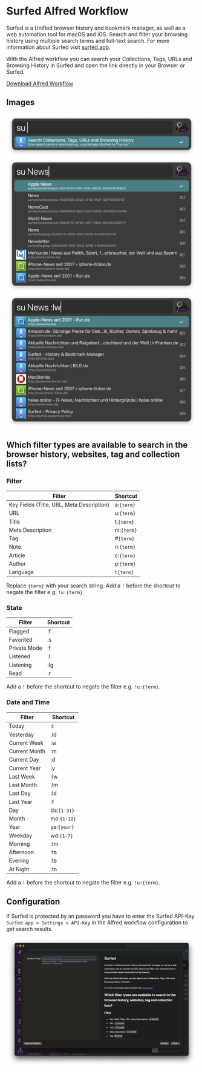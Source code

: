 # Surfed Alfred Workflow

Surfed is a Unified browser history and bookmark manager, as well as a web automation tool for macOS and iOS. Search and filter your browsing history using multiple search terms and full-text search.
For more information about Surfed visit [surfed.app](https://surfed.app).

With the Alfred workflow you can search your Collections, Tags, URLs and Browsing History in Surfed and open the link directly in your Browser or Surfed.

[Download Alfred Workflow](https://github.com/hosy/alfred-surfed/releases)

## Images

![Keyword](screenshots/keyword.png)
![Keyword](screenshots/search_1.png)
![Keyword](screenshots/search_2.png)

## Which filter types are available to search in the browser history, websites, tag and collection lists?

### Filter

| **Filter**                                | **Shortcut**          |
| ----------------------------------------- | --------------------- |
| Key Fields (Title, URL, Meta Description) | a:<code>{term}</code> |
| URL                                       | u:<code>{term}</code> |
| Title                                     | t:<code>{term}</code> |
| Meta Description                          | m:<code>{term}</code> |
| Tag                                       | #<code>{term}</code>  |
| Note                                      | n:<code>{term}</code> |
| Article                                   | c:<code>{term}</code> |
| Author                                    | p:<code>{term}</code> |
| Language                                  | l:<code>{term}</code> |

Replace <code>{term}</code> with your search string.
Add a <code>!</code> before the shortcut to negate the filter e.g. <code>!u:{term}</code>.

### State

| Filter       | Shortcut |
| ------------ | -------- |
| Flagged      | :f       |
| Favorited    | :s       |
| Private Mode | :f       |
| Listened     | :l       |
| Listening    | :lg      |
| Read         | :r       |

Add a <code>!</code> before the shortcut to negate the filter e.g. <code>!u:{term}</code>.

### Date and Time

| Filter        | Shortcut               |
| ------------- | ---------------------- |
| Today         | :t                     |
| Yesterday     | :ld                    |
| Current Week  | :w                     |
| Current Month | :m                     |
| Current Day   | :d                     |
| Current Year  | :y                     |
| Last Week     | :lw                    |
| Last Month    | :lm                    |
| Last Day      | :ld                    |
| Last Year     | :f                     |
| Day           | da:<code>{1-31}</code> |
| Month         | mo:<code>{1-12}</code> |
| Year          | ye:<code>{year}</code> |
| Weekday       | wd:<code>{1-7}</code>  |
| Morning       | :tm                    |
| Afternoon     | :ta                    |
| Evening       | :te                    |
| At Night      | :tn                    |

Add a <code>!</code> before the shortcut to negate the filter e.g. <code>!u:{term}</code>.

## Configuration

If Surfed is protected by an password you have to enter the Surfed API-Key <code>Surfed.app > Settings > API-Key</code> in the Alfred workflow configuration to get search results.

![Configuration](screenshots/configuration.png)